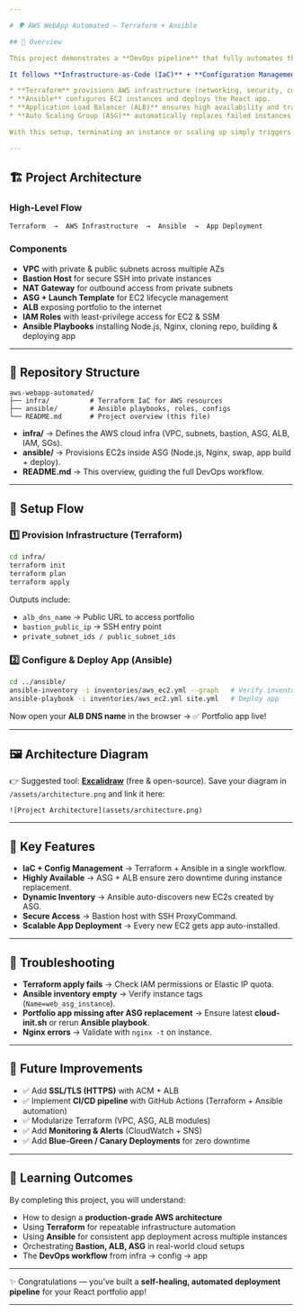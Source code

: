 ```yaml
---

# 🌍 AWS WebApp Automated – Terraform + Ansible

## 📌 Overview

This project demonstrates a **DevOps pipeline** that fully automates the deployment of a **React portfolio website** on AWS.

It follows **Infrastructure-as-Code (IaC)** + **Configuration Management** best practices:

* **Terraform** provisions AWS infrastructure (networking, security, compute, scaling).
* **Ansible** configures EC2 instances and deploys the React app.
* **Application Load Balancer (ALB)** ensures high availability and traffic distribution.
* **Auto Scaling Group (ASG)** automatically replaces failed instances and scales based on demand.

With this setup, terminating an instance or scaling up simply triggers automation, and every new instance self-configures and serves the portfolio app.

---
```


## 🏗️ Project Architecture

### High-Level Flow

```
Terraform  →  AWS Infrastructure  →  Ansible  →  App Deployment
```

### Components

* **VPC** with private & public subnets across multiple AZs
* **Bastion Host** for secure SSH into private instances
* **NAT Gateway** for outbound access from private subnets
* **ASG + Launch Template** for EC2 lifecycle management
* **ALB** exposing portfolio to the internet
* **IAM Roles** with least-privilege access for EC2 & SSM
* **Ansible Playbooks** installing Node.js, Nginx, cloning repo, building & deploying app

---

## 📂 Repository Structure

```
aws-webapp-automated/
├── infra/          # Terraform IaC for AWS resources
├── ansible/        # Ansible playbooks, roles, configs
└── README.md       # Project overview (this file)
```

* **infra/** → Defines the AWS cloud infra (VPC, subnets, bastion, ASG, ALB, IAM, SGs).
* **ansible/** → Provisions EC2s inside ASG (Node.js, Nginx, swap, app build + deploy).
* **README.md** → This overview, guiding the full DevOps workflow.

---

## 🚀 Setup Flow

### 1️⃣ Provision Infrastructure (Terraform)

```bash
cd infra/
terraform init
terraform plan
terraform apply
```

Outputs include:

* `alb_dns_name` → Public URL to access portfolio
* `bastion_public_ip` → SSH entry point
* `private_subnet_ids / public_subnet_ids`

### 2️⃣ Configure & Deploy App (Ansible)

```bash
cd ../ansible/
ansible-inventory -i inventories/aws_ec2.yml --graph   # Verify inventory
ansible-playbook -i inventories/aws_ec2.yml site.yml   # Deploy app
```

Now open your **ALB DNS name** in the browser → ✅ Portfolio app live!

---

## 🖼️ Architecture Diagram

👉 Suggested tool: **[Excalidraw](https://excalidraw.com/)** (free & open-source).
Save your diagram in `/assets/architecture.png` and link it here:

```
![Project Architecture](assets/architecture.png)
```

---

## 🌟 Key Features

* **IaC + Config Management** → Terraform + Ansible in a single workflow.
* **Highly Available** → ASG + ALB ensure zero downtime during instance replacement.
* **Dynamic Inventory** → Ansible auto-discovers new EC2s created by ASG.
* **Secure Access** → Bastion host with SSH ProxyCommand.
* **Scalable App Deployment** → Every new EC2 gets app auto-installed.

---

## 🐞 Troubleshooting

* **Terraform apply fails** → Check IAM permissions or Elastic IP quota.
* **Ansible inventory empty** → Verify instance tags (`Name=web_asg_instance`).
* **Portfolio app missing after ASG replacement** → Ensure latest **cloud-init.sh** or rerun **Ansible playbook**.
* **Nginx errors** → Validate with `nginx -t` on instance.

---

## 🔮 Future Improvements

* ✅ Add **SSL/TLS (HTTPS)** with ACM + ALB
* ✅ Implement **CI/CD pipeline** with GitHub Actions (Terraform + Ansible automation)
* ✅ Modularize Terraform (VPC, ASG, ALB modules)
* ✅ Add **Monitoring & Alerts** (CloudWatch + SNS)
* ✅ Add **Blue-Green / Canary Deployments** for zero downtime

---

## 🎯 Learning Outcomes

By completing this project, you will understand:

* How to design a **production-grade AWS architecture**
* Using **Terraform** for repeatable infrastructure automation
* Using **Ansible** for consistent app deployment across multiple instances
* Orchestrating **Bastion, ALB, ASG** in real-world cloud setups
* The **DevOps workflow** from infra → config → app

---

✨ Congratulations — you’ve built a **self-healing, automated deployment pipeline** for your React portfolio app!

---
